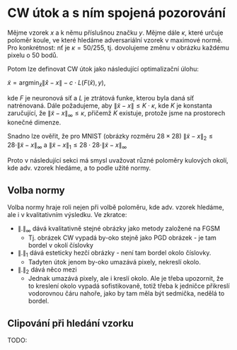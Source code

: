 # CW útok a s ním spojená pozorování

Mějme vzorek $x$ a k němu příslušnou značku $y$.
Mějme dále $\kappa$, které určuje poloměr koule, ve které hledáme adversariální vzorek v maximové normě.
Pro konkrétnost: nť je $\kappa = 50 / 255$,
tj. dovolujeme změnu v obrázku každému pixelu o 50 bodů.

Potom lze definovat CW útok jako následující optimalizační úlohu:

$\tilde{x} = \operatorname{argmin}_{\hat{x}} \|\hat{x} - x\| - c \cdot L(F(\hat{x}), y)$,

kde $F$ je neuronová síť a $L$ je ztrátová funke,
kterou byla daná síť natrénovaná.
Dále požadujeme, aby $\|\tilde{x} - x\| \leq K \cdot \kappa$, kde $K$ je konstanta zaručující, že $\|\tilde{x} - x\|_\infty \leq \kappa$, přičemž $K$ existuje, protože jsme na prostorech konečné dimenze.

Snadno lze ověřit, že pro MNIST (obrázky rozměru $28 \times 28$)
$\|\tilde{x} - x\|_2 \leq 28 \cdot \|\tilde{x} - x\|_\infty$
a
$\|\tilde{x} - x\|_1 \leq 28 \cdot 28 \cdot \|\tilde{x} - x\|_\infty$

Proto v následující sekci má smysl uvažovat různé poloměry kulových okolí, kde adv. vzorek hledáme, a to podle užité normy.

## Volba normy

Volba normy hraje roli nejen při volbě poloměru, kde adv. vzorek hledáme, ale i v kvalitativním výsledku.
Ve zkratce:

- $\|.\|_\infty$ dává kvalitativně stejné obrázky jako metody založené na FGSM
  - Tj. obrázek CW vypadá by-oko stejně jako PGD obrázek - je tam bordel v okolí číslovky
- $\|.\|_1$ dává esteticky hezčí obrázky - není tam bordel okolo číslovky.
  - Tadyten útok jenom by-oko umazává pixely, nekreslí okolo.
- $\|.\|_2$ dává něco mezi
  - Jednak umazává pixely, ale i kreslí okolo. Ale je třeba upozornit, že to kreslení okolo vypadá sofistikovaně, totiž třeba k jedničce přikreslí vodorovnou čáru nahoře, jako by tam měla být sedmička, nedělá to bordel.

## Clipování při hledání vzorku

TODO:
